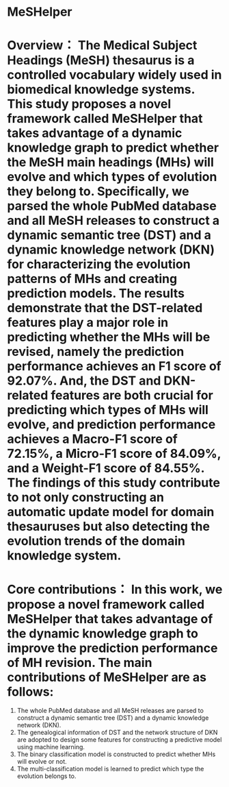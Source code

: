 # MeSHelper
# Overview： The Medical Subject Headings (MeSH) thesaurus is a controlled vocabulary widely used in biomedical knowledge systems. This study proposes a novel framework called MeSHelper that takes advantage of a dynamic knowledge graph to predict whether the MeSH main headings (MHs) will evolve and which types of evolution they belong to. Specifically, we parsed the whole PubMed database and all MeSH releases to construct a dynamic semantic tree (DST) and a dynamic knowledge network (DKN) for characterizing the evolution patterns of MHs and creating prediction models. The results demonstrate that the DST-related features play a major role in predicting whether the MHs will be revised, namely the prediction performance achieves an F1 score of 92.07%.  And, the DST and DKN-related features are both crucial for predicting which types of MHs will evolve, and prediction performance achieves a Macro-F1 score of 72.15%, a Micro-F1 score of 84.09%, and a Weight-F1 score of 84.55%. The findings of this study contribute to not only constructing an automatic update model for domain thesauruses but also detecting the evolution trends of the domain knowledge system.

# Core contributions： In this work, we propose a novel framework called MeSHelper that takes advantage of the dynamic knowledge graph to improve the prediction performance of MH revision. The main contributions of MeSHelper are as follows:
1.	The whole PubMed database and all MeSH releases are parsed to construct a dynamic semantic tree (DST) and a dynamic knowledge network (DKN).
2.	The genealogical information of DST and the network structure of DKN are adopted to design some features for constructing a predictive model using machine learning.
3.	The binary classification model is constructed to predict whether MHs will evolve or not.
4.	The multi-classification model is learned to predict which type the evolution belongs to.

